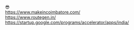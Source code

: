 😎 <br />
https://www.makeincoimbatore.com/ <br />
https://www.routegen.in/<br />
https://startup.google.com/programs/accelerator/apps/india/

<!---
5wathi/5wathi is a ✨ special ✨ repository because its `README.md` (this file) appears on your GitHub profile.
You can click the Preview link to take a look at your changes.
--->
